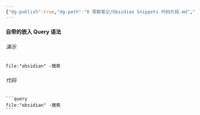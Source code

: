 ```yaml
---
{"dg-publish":true,"dg-path":"8 零散笔记/Obsidian Snippets 代码片段.md","permalink":"/8 零散笔记/Obsidian Snippets 代码片段/","created":"2023-09-15","updated":"2024-04-10"}
---
```



#### 自带的嵌入 Query 语法
###### 演示
```query 
file:"obsidian" -搜索 
```
###### 代码
````
```query 
file:"obsidian" -搜索 
```
````